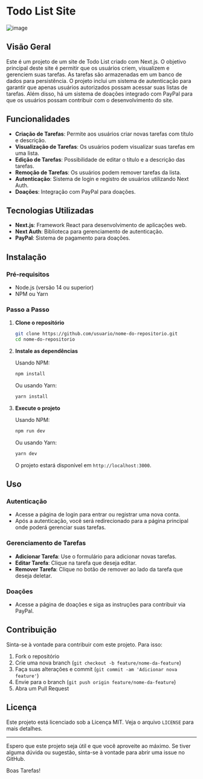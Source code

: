 # Todo List Site

![image](https://github.com/edmilsonmedeiross/Tarefator-App/assets/110620775/fe8a4e50-7962-4dc7-9162-b37d7de8db30)

## Visão Geral

Este é um projeto de um site de Todo List criado com Next.js. O objetivo principal deste site é permitir que os usuários criem, visualizem e gerenciem suas tarefas. As tarefas são armazenadas em um banco de dados para persistência. O projeto inclui um sistema de autenticação para garantir que apenas usuários autorizados possam acessar suas listas de tarefas. Além disso, há um sistema de doações integrado com PayPal para que os usuários possam contribuir com o desenvolvimento do site.

## Funcionalidades

- **Criação de Tarefas**: Permite aos usuários criar novas tarefas com título e descrição.
- **Visualização de Tarefas**: Os usuários podem visualizar suas tarefas em uma lista.
- **Edição de Tarefas**: Possibilidade de editar o título e a descrição das tarefas.
- **Remoção de Tarefas**: Os usuários podem remover tarefas da lista.
- **Autenticação**: Sistema de login e registro de usuários utilizando Next Auth.
- **Doações**: Integração com PayPal para doações.

## Tecnologias Utilizadas

- **Next.js**: Framework React para desenvolvimento de aplicações web.
- **Next Auth**: Biblioteca para gerenciamento de autenticação.
- **PayPal**: Sistema de pagamento para doações.

## Instalação

### Pré-requisitos

- Node.js (versão 14 ou superior)
- NPM ou Yarn

### Passo a Passo

1. **Clone o repositório**

    ```bash
    git clone https://github.com/usuario/nome-do-repositorio.git
    cd nome-do-repositorio
    ```

2. **Instale as dependências**

    Usando NPM:

    ```bash
    npm install
    ```

    Ou usando Yarn:

    ```bash
    yarn install
    ```

3. **Execute o projeto**

    Usando NPM:

    ```bash
    npm run dev
    ```

    Ou usando Yarn:

    ```bash
    yarn dev
    ```

    O projeto estará disponível em `http://localhost:3000`.

## Uso

### Autenticação

- Acesse a página de login para entrar ou registrar uma nova conta.
- Após a autenticação, você será redirecionado para a página principal onde poderá gerenciar suas tarefas.

### Gerenciamento de Tarefas

- **Adicionar Tarefa**: Use o formulário para adicionar novas tarefas.
- **Editar Tarefa**: Clique na tarefa que deseja editar.
- **Remover Tarefa**: Clique no botão de remover ao lado da tarefa que deseja deletar.

### Doações

- Acesse a página de doações e siga as instruções para contribuir via PayPal.

## Contribuição

Sinta-se à vontade para contribuir com este projeto. Para isso:

1. Fork o repositório
2. Crie uma nova branch (`git checkout -b feature/nome-da-feature`)
3. Faça suas alterações e commit (`git commit -am 'Adicionar nova feature'`)
4. Envie para o branch (`git push origin feature/nome-da-feature`)
5. Abra um Pull Request

## Licença

Este projeto está licenciado sob a Licença MIT. Veja o arquivo `LICENSE` para mais detalhes.

---

Espero que este projeto seja útil e que você aproveite ao máximo. Se tiver alguma dúvida ou sugestão, sinta-se à vontade para abrir uma issue no GitHub.

Boas Tarefas!

